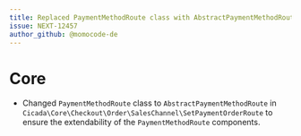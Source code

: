 ```yaml
---
title: Replaced PaymentMethodRoute class with AbstractPaymentMethodRoute
issue: NEXT-12457
author_github: @momocode-de
---
```

# Core
* Changed `PaymentMethodRoute` class to `AbstractPaymentMethodRoute` in `Cicada\Core\Checkout\Order\SalesChannel\SetPaymentOrderRoute` to ensure the extendability of the `PaymentMethodRoute` components.
